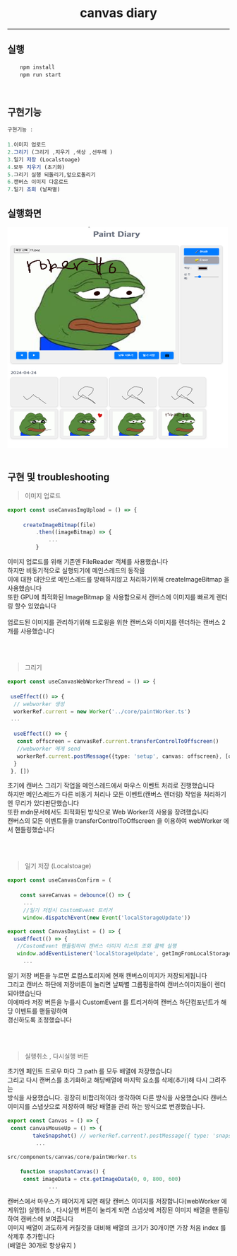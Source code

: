 <h1 align="center">canvas diary
</h1>

****

## 실행
```typescript
    npm install
    npm run start
```

</br>

## 구현기능
```typescript
구현기능 : 

1.이미지 업로드
2.그리기 (그리기 ,지우기 ,색상 ,선두께 )
3.일기 저장 (Localstoage)
4.모두 지우기 (초기화)
5.그리기 실행 되돌리기,앞으로돌리기
6.캔버스 이미지 다운로드
7.일기 조회 (날짜별)
```


## 실행화면
<img src="img_1.png" width="500" height="500" />

</br>
</br>

## 구현 및 troubleshooting


> 이미지 업로드 
```typescript
export const useCanvasImgUpload = () => {
    
     createImageBitmap(file)
         .then((imageBitmap) => {
             ...
         }
```
이미지 업로드를 위해 기존엔 FileReader 객체를 사용했습니다 </br>
하지만 비동기적으로 실행되기에 메인스레드의 동작을 </br>
이에 대한 대안으로 메인스레드를 방해하지않고 처리하기위해 createImageBitmap 을 사용했습니다 </br>
또한 GPU에 최적화된 ImageBitmap 을 사용함으로서  캔버스에 이미지를 빠르게 렌더링 할수 있었습니다 </br>
</br>
업로드된 이미지를 관리하기위해 드로윙을 위한 캔버스와 이미지를 렌더하는 캔버스 2개를 사용했습니다 

</br>
</br>


> 그리기

```typescript
export const useCanvasWebWorkerThread = () => {

 useEffect(() => {
  // webworker 생성
  workerRef.current = new Worker('../core/paintWorker.ts')
 ...

  useEffect(() => {
   const offscreen = canvasRef.current.transferControlToOffscreen()
   //webworker 에게 send 
   workerRef.current.postMessage({type: 'setup', canvas: offscreen}, [offscreen])
  }
 }, [])

```

초기에 캔버스 그리기 작업을 메인스레드에서 마우스 이벤트 처리로 진행했습니다 </br>
하지만 메인스레드가 다른 비동기 처리나 모든 이벤트(캔버스 렌더링) 작업을 처리하기엔 무리가 있다판단했습니다 </br>
또한 mdn문서에서도 최적화된 방식으로 Web Worker의 사용을 장려했습니다 </br>
캔버스의 모든 이벤트들을 transferControlToOffscreen 을 이용하여 webWorker 에서 핸들링했습니다 

</br>
</br>

>일기 저장 (Localstoage)
> 
```typescript
export const useCanvasConfirm = (
        
    const saveCanvas = debounce(() => {
     ...
     //일기 저장시 CostomEvent 트리거 
     window.dispatchEvent(new Event('localStorageUpdate'))

```
```typescript
export const CanvasDayList = () => {
  useEffect(() => {
   //CostomEvent 핸들링하여 캔버스 이미지 리스트 조회 콜백 실행 
   window.addEventListener('localStorageUpdate', getImgFromLocalStorage)
     ...

```

일기 저장 버튼을 누르면 로컬스토리지에 현재 캔버스이미지가 저장되게됩니다 </br>
그리고 캔버스 하단에 저장버튼이 눌리면  날짜별 그룹핑을하여 캔버스이미지들이 렌더되야했습닌다 </br>
이에따라 저장 버튼을 누를시 CustomEvent 를 트리거하여 캔버스 하단컴포넌트가 해당 이벤트를 핸들링하여</br>
갱신하도록 조정했습니다

</br>
</br>

>실행취소 , 다시실행 버튼

초기엔 페인트 드로우 마다 그 path 를 모두 배열에 저장했습니다 </br>
그리고 다시 캔버스를 초기화하고 해당배열에 마지막 요소를 삭제(추가)해 다시 그려주는</br>
방식을 사용했습니다. 굉장히 비합리적이라 생각하여 다른 방식을 사용했습니다
캔버스이미지를 스냅샷으로 저장하여 해당 배열을 관리 하는 방식으로 변경했습니다. 
```typescript
export const Canvas = () => {
 const canvasMouseUp = () => {
        takeSnapshot() // workerRef.current?.postMessage({ type: 'snapshot' })
         ...
```
```typescript
src/components/canvas/core/paintWorker.ts

    function snapshotCanvas() {
     const imageData = ctx.getImageData(0, 0, 800, 600)
             ...

```
캔버스에서 마우스가 뗴어지게 되면 해당 캔버스 이미지를 저장합니다(webWorker 에게위임)
실행취소 , 다시실행 버튼이 눌리게 되면 스냅샷에 저장된 이미지 배열을 핸들링하여 캔버스에 보여줍니다</br>
이미지 배열이 과도하게 커질것을 대비해 배열의 크기가 30개이면 가장 처음 index 를 삭제후 추가합니다</br>
(배열은 30개로 항상유지 )


